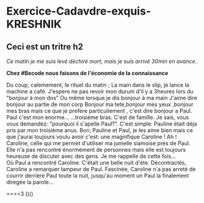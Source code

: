 # Exercice-Cadavdre-exquis-KRESHNIK

## Ceci est un tritre h2

*Ce matin je me suis levé déchiré mort, mais je suis arrivé 30min en avance..*

**Chez #Becode nous faisons de l'économie de la connaissance**

Du coup, calemement, le rituel du matin ;
La main dans le slip, je lance la machine a café.
J'espere ne pas revoir mon durum d'il y a 3heures lors du "bonjour à mon dos"
Ou même lorsque je dis bonjour à ma main
J'aime dire bonjour au partie de mon corp
Bonjour ma tete,bonjour mes yeux ,bonjour mes bras mais ce que je prefere particuliement , c'est dire bonjour a Paul.
Paul c'est mon enorme...
...troisième bras. C'est de famille. Je sais, vous vous demandez: "pourquoi il s'apelle Paul?".
C'est simple: Pauline était déja pris par mon troisième anus.
Bon, Pauline et Paul, je les aime bien mais ce que j'aurai toujours voulu avoir c'est: une magnifique Caroline ! Ah ! Caroline, celle qui me permet d'utiliser ma jumelle siamoise près de Paul. Elle n'a pas rencontré énormèment de personnes mais elle est toujours heureuse de discuter avec des gens. Je me rappelle de cette fois...  
Où Paul a rencontré Caroline. C'était une belle nuit d'éte. Décontractés, Caroline a remarquer lampeur de Paul. Fascinée, Caroline n'a pas arreté de courrir derrière Paul toute la nuit, jusqu'au moment un Paul la finalement diregée la parole...

  ====3
()()
